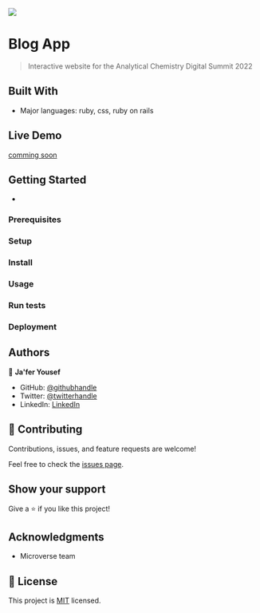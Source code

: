 ![](https://img.shields.io/badge/Microverse-blueviolet)

# Blog App

> Interactive website for the Analytical Chemistry Digital Summit 2022


## Built With

- Major languages: ruby, css, ruby on rails


## Live Demo 

[comming soon]()


## Getting Started

-

### Prerequisites

### Setup

### Install

### Usage

### Run tests

### Deployment



## Authors

👤 **Ja'fer Yousef**

- GitHub: [@githubhandle](https://github.com/jaferIdrees)
- Twitter: [@twitterhandle](https://twitter.com/jafel_l)
- LinkedIn: [LinkedIn](https://linkedin.com/in/jaferll)


## 🤝 Contributing

Contributions, issues, and feature requests are welcome!

Feel free to check the [issues page](https://github.com/jaferIdrees/blog_app/issues).

## Show your support

Give a ⭐️ if you like this project!

## Acknowledgments

- Microverse team

## 📝 License

This project is [MIT](./MIT.md) licensed.
